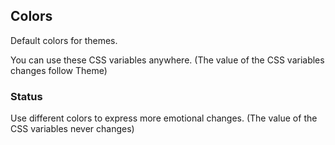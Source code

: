 ## Colors

Default colors for themes.

<ex-code name="ex-color-primary" hidden-code />

You can use these CSS variables anywhere. (The value of the CSS variables changes follow Theme)

</ex-code>

<zi-spacer :y="3"></zi-spacer>

### Status

Use different colors to express more emotional changes. (The value of the CSS variables never changes)

<div style="margin-bottom: -30px;"></div>

<ex-code name="ex-color-success" hidden-code />
</ex-code>

<ex-code name="ex-color-error" hidden-code />
</ex-code>

<ex-code name="ex-color-warning" hidden-code />
</ex-code>

<ex-code name="ex-color-highlight" hidden-code />
</ex-code>
